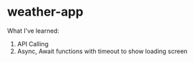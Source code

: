 # weather-app

What I've learned:
1. API Calling
2. Async, Await functions with timeout to show loading screen
